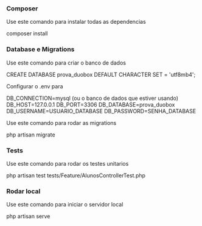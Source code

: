 ### Composer
Use este comando para instalar todas as dependencias

composer install

### Database e Migrations
Use este comando para criar o banco de dados

CREATE DATABASE prova_duobox DEFAULT CHARACTER SET = 'utf8mb4';

Configurar o .env para

DB_CONNECTION=mysql (ou o banco de dados que estiver usando)
DB_HOST=127.0.0.1
DB_PORT=3306
DB_DATABASE=prova_duobox
DB_USERNAME=USUARIO_DATABASE
DB_PASSWORD=SENHA_DATABASE

Use este comando para rodar as migrations

php artisan migrate

### Tests
Use este comando para rodar os testes unitarios

php artisan test tests/Feature/AlunosControllerTest.php

### Rodar local
Use este comando para iniciar o servidor local

php artisan serve
